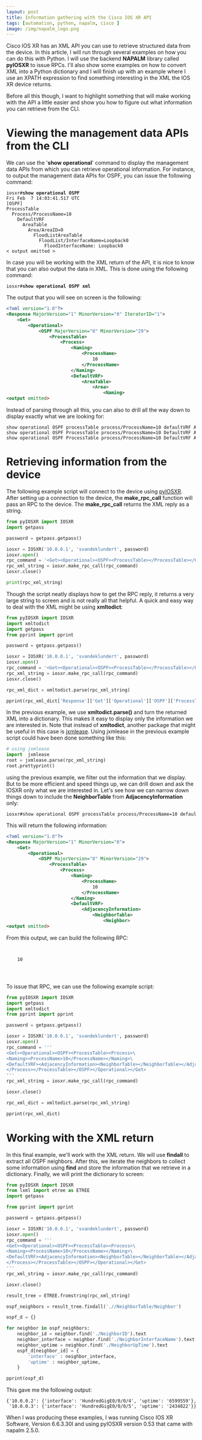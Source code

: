 ```yaml
---
layout: post
title: Information gathering with the Cisco IOS XR API
tags: [automation, python, napalm, cisco ]
image: /img/napalm_logo.png
---
```


Cisco IOS XR has an XML API you can use to retrieve structured data from the device. In this article, I will run through several examples on how you can do this with Python. I will use the backend <b>NAPALM</b> library called <b>pyIOSXR</b> to issue RPCs. I'll also show some examples on how to convert XML into a Python dictionary and I will finish up with an example where I use an XPATH expression to find something interesting in the XML the IOS XR device returns.

Before all this though, I want to highlight something that will make working with the API a little easier and show you how to figure out what information you can retrieve from the CLI.


Viewing the management data APIs from the CLI
=============================================

We can use the '<b>show operational</b>' command to display the management data APIs from which you can retrieve operational information. For instance, to output the management data APIs for OSPF, you can issue the following command:

<pre style="font-size:12px">
iosxr#<b>show operational OSPF</b>
Fri Feb  7 14:03:41.517 UTC
[OSPF]
ProcessTable
  Process/ProcessName=10
    DefaultVRF
      AreaTable
        Area/AreaID=0
          FloodListAreaTable
            FloodList/InterfaceName=Loopback0
              FloodInterfaceName: Loopback0
< output omitted > 
</pre>

In case you will be working with the XML return of the API, it is nice to know that you can also output the data in XML. This is done using the following command:

<pre style="font-size:12px">
iosxr#<b>show operational OSPF xml</b>
</pre>

The output that you will see on screen is the following:

```xml
<?xml version="1.0"?>
<Response MajorVersion="1" MinorVersion="0" IteratorID="1">
    <Get>
        <Operational>
            <OSPF MajorVersion="8" MinorVersion="29">
                <ProcessTable>
                    <Process>
                        <Naming>
                            <ProcessName>
                                10
                            </ProcessName>
                        </Naming>
                        <DefaultVRF>
                            <AreaTable>
                                <Area>
                                    <Naming>  
<output omitted>                                               
```


Instead of parsing through all this, you can also to drill all the way down to display exactly what we are looking for:

<pre style="font-size:12px">
show operational OSPF processTable process/ProcessName=10 defaultVRF AdjacencyInformation
show operational OSPF ProcessTable process/ProcessName=10 DefaultVRF AreaTable area/AreaID=0  InterfaceBriefTable
show operational OSPF ProcessTable process/ProcessName=10 DefaultVRF AreaTable area/AreaID=0  InterfaceBriefTable xml
</pre>


Retrieving information from the device
======================================

The following example script will connect to the device using <a href="https://github.com/napalm-automation/napalm/blob/develop/napalm/pyIOSXR/iosxr.py" target="_blank">pyIOSXR</a>. After setting up a connection to the device, the <b>make_rpc_call</b> function will pass an RPC to the device. The <b>make_rpc_call</b> returns the XML reply as a string. 


```python
from pyIOSXR import IOSXR
import getpass

password = getpass.getpass() 

iosxr = IOSXR('10.0.0.1', 'svandeklundert', password)
iosxr.open()
rpc_command = '<Get><Operational><OSPF><ProcessTable></ProcessTable></OSPF></Operational></Get>'
rpc_xml_string = iosxr.make_rpc_call(rpc_command)
iosxr.close()

print(rpc_xml_string)
```

Though the script neatly displays how to get the RPC reply, it returns a very large string to screen and is not really all that helpful. A quick and easy way to deal with the XML might be using <b>xmltodict</b>:

```python
from pyIOSXR import IOSXR
import xmltodict
import getpass
from pprint import pprint

password = getpass.getpass() 

iosxr = IOSXR('10.0.0.1', 'svandeklundert', password)
iosxr.open()
rpc_command = '<Get><Operational><OSPF><ProcessTable></ProcessTable></OSPF></Operational></Get>'
rpc_xml_string = iosxr.make_rpc_call(rpc_command)
iosxr.close()

rpc_xml_dict = xmltodict.parse(rpc_xml_string)

pprint(rpc_xml_dict['Response']['Get']['Operational']['OSPF']['ProcessTable']['Process']['DefaultVRF']['AdjacencyInformation'])
```

In the previous example, we use <b>xmltodict.parse()</b> and turn the returned XML into a dictionary. This makes it easy to display only the information we are interested in. Note that instead of <b>xmltodict</b>, another package that might be useful in this case is <a href="https://github.com/Juniper/jxmlease" target="_blank">jxmlease</a>. Using jxmlease in the previous example script could have been done something like this:


```python
# using jxmlease
import  jxmlease
root = jxmlease.parse(rpc_xml_string)
root.prettyprint()
```



using the previous example, we filter out the information that we display. But to be more efficient and speed things up, we can drill down and ask the IOSXR only what we are interested in. Let's see how we can narrow down things down to include the <b>NeighborTable</b> from <b>AdjacencyInformation</b> only:

<pre style="font-size:12px">
iosxr#show operational OSPF processTable process/ProcessName=10 defaultVRF AdjacencyInformation NeighborTable xml 
</pre>

This will return the following information:
```xml
<?xml version="1.0"?>
<Response MajorVersion="1" MinorVersion="0">
    <Get>
        <Operational>
            <OSPF MajorVersion="8" MinorVersion="29">
                <ProcessTable>
                    <Process>
                        <Naming>
                            <ProcessName>
                                10
                            </ProcessName>
                        </Naming>
                        <DefaultVRF>
                            <AdjacencyInformation>
                                <NeighborTable>
                                    <Neighbor>
<output omitted>
```


From this output, we can build the following RPC:

<pre style="font-size:12px">

<Get><Operational><OSPF><ProcessTable><Process>
    <Naming><ProcessName>10</ProcessName></Naming>
    <DefaultVRF><AdjacencyInformation><NeighborTable></NeighborTable></AdjacencyInformation></DefaultVRF>
</Process></ProcessTable></OSPF></Operational></Get>

</pre>


To issue that RPC, we can use the following example script:


```python
from pyIOSXR import IOSXR
import getpass
import xmltodict
from pprint import pprint

password = getpass.getpass() 

iosxr = IOSXR('10.0.0.1', 'svandeklundert', password)
iosxr.open()
rpc_command = '''
<Get><Operational><OSPF><ProcessTable><Process>\
<Naming><ProcessName>10</ProcessName></Naming>\
<DefaultVRF><AdjacencyInformation><NeighborTable></NeighborTable></AdjacencyInformation></DefaultVRF>\
</Process></ProcessTable></OSPF></Operational></Get>
'''
rpc_xml_string = iosxr.make_rpc_call(rpc_command)

iosxr.close()

rpc_xml_dict = xmltodict.parse(rpc_xml_string)

pprint(rpc_xml_dict)

```


Working with the XML return
===========================

In this final example, we'll work with the XML return. We will use <b>findall</b> to extract all OSPF neighbors. After this, we iterate the neighbors to collect some information using <b>find</b> and store the information that we retrieve in a dictionary. Finally, we will print the dictionary to screen:

```python
from pyIOSXR import IOSXR
from lxml import etree as ETREE
import getpass

from pprint import pprint

password = getpass.getpass() 

iosxr = IOSXR('10.0.0.1', 'svandeklundert', password)
iosxr.open()
rpc_command = '''
<Get><Operational><OSPF><ProcessTable><Process>\
<Naming><ProcessName>10</ProcessName></Naming>\
<DefaultVRF><AdjacencyInformation><NeighborTable></NeighborTable></AdjacencyInformation></DefaultVRF>\
</Process></ProcessTable></OSPF></Operational></Get>
'''
rpc_xml_string = iosxr.make_rpc_call(rpc_command)

iosxr.close()

result_tree = ETREE.fromstring(rpc_xml_string)

ospf_neighbors = result_tree.findall('.//NeighborTable/Neighbor')

ospf_d = {}

for neighbor in ospf_neighbors:
    neighbor_id = neighbor.find('./NeighborID').text
    neighbor_interface = neighbor.find('./NeighborInterfaceName').text
    neighbor_uptime = neighbor.find('./NeighborUpTime').text
    ospf_d[neighbor_id] = {
        'interface' : neighbor_interface,
        'uptime' : neighbor_uptime,
    }

pprint(ospf_d)
```


This gave me the following output:

<pre style="font-size:12px">
{'10.0.0.2': {'interface': 'HundredGigE0/0/0/4', 'uptime': '6599559'},
 '10.0.0.3': {'interface': 'HundredGigE0/0/0/5', 'uptime': '2434822'}}
</pre>


When I was producing these examples, I was running Cisco IOS XR Software, Version 6.6.3.30I and using pyIOSXR version 0.53 that came with napalm 2.5.0.


